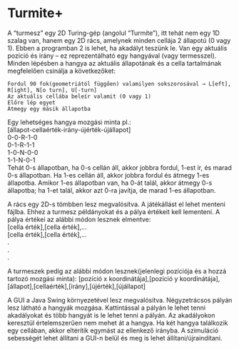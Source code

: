 # Turmite+

A “turmesz” egy 2D Turing-gép (angolul “Turmite”), itt tehát nem egy 1D szalag van, hanem egy 2D rács, amelynek minden cellája 2 állapotú (0 vagy 1). Ebben a programban 2 is lehet, ha akadályt teszünk le. Van egy aktuális pozíció és irány – ez reprezentálható egy hangyával (vagy termesszel). Minden lépésben a hangya az aktuális állapotának és a cella tartalmának megfelelően csinálja a következőket:

    Fordul 90 fok(geometriától függően) valamilyen sokszorosával → L[eft], R[ight], N[o turn], U[-turn]
    Az aktuális cellába beleír valamit (0 vagy 1)
    Előre lép egyet
    Átmegy egy másik állapotba

Egy lehetséges hangya mozgási minta pl.:  
[állapot-cellaérték-irány-újérték-újállapot]  
0-0-R-1-0  
0-1-R-1-1  
1-0-N-0-0  
1-1-N-0-1  
Tehát 0-s állapotban, ha 0-s cellán áll, akkor jobbra fordul, 1-est ír, és marad 0-s állapotban. Ha 1-es cellán áll, akkor jobbra fordul és átmegy 1-es állapotba. Amikor 1-es állapotban van, ha 0-át talál, akkor átmegy 0-s állapotba; ha 1-et talál, akkor azt 0-ra javítja, de marad 1-es állapotban.

A rács egy 2D-s tömbben lesz megvalósítva. A játékállást el lehet menteni fájlba. Ehhez a turmesz példányokat és a pálya értékeit kell lementeni.
A pálya értékei az alábbi módon lesznek elmentve:  
[cella érték],[cella érték],...  
[cella érték],[cella érték],...  
.  
.  
.  

A turmeszek pedig az alábbi módon lesznek(jelenlegi pozíciója és a hozzá tartozó mozgási minta):
[pozíció x koordinátája],[pozíció y koordinátája],[állapot],[cellaérték],[irány],[újérték],[újállapot]

A GUI a Java Swing környezetével lesz megvalósítva. Négyzetrácsos pályán lesz látható a hangyák mozgása. Kattintással a pályán le lehet tenni akadályokat és több hangyát is le lehet tenni a pályán.
Az akadályokon keresztül értelemszerűen nem mehet át a hangya. Ha két hangya találkozik egy cellában, akkor eltérítik egymást az ellenkező irányba.
A szimuláció sebességét lehet állítani a GUI-n belül és meg is lehet állítani/újraindítani.
